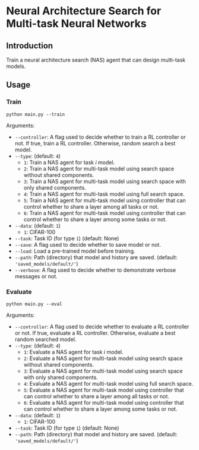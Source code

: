 # Neural Architecture Search for Multi-task Neural Networks

## Introduction

Train a neural architecture search (NAS) agent that can design multi-task models.

## Usage

### Train

```
python main.py --train
```

Arguments:

 * `--controller`: A flag used to decide whether to train a RL controller or not. If true, train a RL controller. Otherwise, random search a best model.
 * `--type`: (default: `4`)
   * `1`: Train a NAS agent for task *i* model.
   * `2`: Train a NAS agent for multi-task model using search space without shared components.
   * `3`: Train a NAS agent for multi-task model using search space with only shared components.
   * `4`: Train a NAS agent for multi-task model using full search space.
   * `5`: Train a NAS agent for multi-task model using controller that can control whether to share a layer among all tasks or not.
   * `6`: Train a NAS agent for multi-task model using controller that can control whether to share a layer among some tasks or not.
 * `--data`: (default: `1`)
   * `1`: CIFAR-100
 * `--task`: Task ID (for type `1`) (default: None) 
 * `--save`: A flag used to decide whether to save model or not.
 * `--load`: Load a pre-trained model before training.
 * `--path`: Path (directory) that model and history are saved. (default: `'saved_models/default/'`)
 * `--verbose`: A flag used to decide whether to demonstrate verbose messages or not.

### Evaluate

```
python main.py --eval
```

Arguments:

 * `--controller`: A flag used to decide whether to evaluate a RL controller or not. If true, evaluate a RL controller. Otherwise, evaluate a best random searched model.
 * `--type`: (default: `4`)
   * `1`: Evaluate a NAS agent for task *i* model.
   * `2`: Evaluate a NAS agent for multi-task model using search space without shared components.
   * `3`: Evaluate a NAS agent for multi-task model using search space with only shared components.
   * `4`: Evaluate a NAS agent for multi-task model using full search space.
   * `5`: Evaluate a NAS agent for multi-task model using controller that can control whether to share a layer among all tasks or not.
   * `6`: Evaluate a NAS agent for multi-task model using controller that can control whether to share a layer among some tasks or not.
 * `--data`: (default: `1`)
   * `1`: CIFAR-100
 * `--task`: Task ID (for type `1`) (default: None)
 * `--path`: Path (directory) that model and history are saved. (default: `'saved_models/default/'`)
